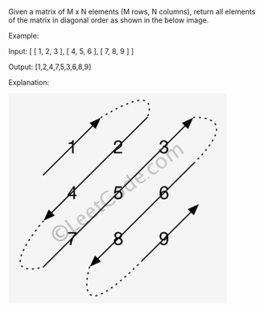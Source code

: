 Given a matrix of M x N elements (M rows, N columns), return all elements of the matrix in diagonal order as shown in the below image.

Example:

Input:
[
 [ 1, 2, 3 ],
 [ 4, 5, 6 ],
 [ 7, 8, 9 ]
]

Output:  [1,2,4,7,5,3,6,8,9]

Explanation:

<img src="static/image.png" />
